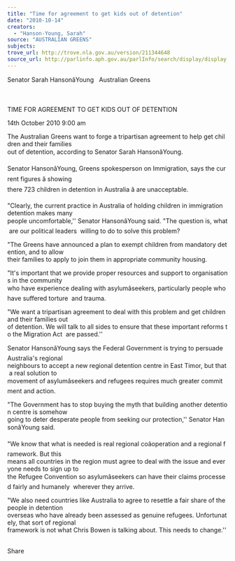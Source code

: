 ```yaml
---
title: "Time for agreement to get kids out of detention"
date: "2010-10-14"
creators:
  - "Hanson-Young, Sarah"
source: "AUSTRALIAN GREENS"
subjects:
trove_url: http://trove.nla.gov.au/version/211344648
source_url: http://parlinfo.aph.gov.au/parlInfo/search/display/display.w3p;query=Id%3A%22media/pressrel/286557%22
---
```


 Senator Sarah HansonâYoung   Australian Greens 

  

 TIME FOR AGREEMENT TO GET KIDS OUT OF DETENTION 

 14th October 2010 9:00 am 

 The Australian Greens want to forge a tripartisan agreement to help get children and their families  out of detention, according to Senator Sarah HansonâYoung. 

 Senator HansonâYoung, Greens spokesperson on Immigration, says the current figures â showing  there 723 children in detention in Australia â are unacceptable. 

 "Clearly, the current practice in Australia of holding children in immigration detention makes many  people uncomfortable,'' Senator HansonâYoung said. "The question is, what are our political leaders  willing to do to solve this problem? 

 "The Greens have announced a plan to exempt children from mandatory detention, and to allow  their families to apply to join them in appropriate community housing. 

 "It's important that we provide proper resources and support to organisations in the community  who have experience dealing with asylumâseekers, particularly people who have suffered torture  and trauma. 

 "We want a tripartisan agreement to deal with this problem and get children and their families out  of detention. We will talk to all sides to ensure that these important reforms to the Migration Act  are passed.'' 

 Senator HansonâYoung says the Federal Government is trying to persuade Australia's regional  neighbours to accept a new regional detention centre in East Timor, but that a real solution to  movement of asylumâseekers and refugees requires much greater commitment and action. 

 "The Government has to stop buying the myth that building another detention centre is somehow  going to deter desperate people from seeking our protection,'' Senator HansonâYoung said. 

 "We know that what is needed is real regional coâoperation and a regional framework. But this  means all countries in the region must agree to deal with the issue and everyone needs to sign up to  the Refugee Convention so asylumâseekers can have their claims processed fairly and humanely  wherever they arrive. 

 "We also need countries like Australia to agree to resettle a fair share of the people in detention  overseas who have already been assessed as genuine refugees. Unfortunately, that sort of regional  framework is not what Chris Bowen is talking about. This needs to change.'' 

 Share   

  

